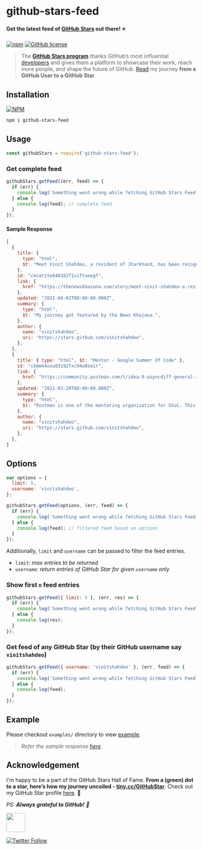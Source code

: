 # github-stars-feed

#### Get the latest feed of [GitHub Stars](https://stars.github.com/profiles/) out there! ⭐

[![npm](https://img.shields.io/npm/v/github-stars-feed?logo=npm)](https://www.npmjs.com/package/github-stars-feed) [![GitHub license](https://img.shields.io/github/license/vinitshahdeo/github-stars-feed?logo=github)](https://github.com/vinitshahdeo/github-stars-feed/blob/main/LICENSE)


> The **[GitHub Stars program](https://stars.github.com/)** thanks GitHub’s most influential [developers](https://stars.github.com/profiles/) and gives them a platform to showcase their work, reach more people, and shape the future of GitHub. [Read](https://dev.to/vinitshahdeo/milepost-from-a-github-user-to-a-github-star-2o36) my journey **from a GitHub User to a GitHub Star**.

## Installation

[![NPM](https://nodei.co/npm/github-stars-feed.png?compact=true)](https://www.npmjs.com/package/github-stars-feed)

```bash
npm i github-stars-feed
```

## Usage

```js
const githubStars = require('github-stars-feed');
```

### Get complete feed
```js
githubStars.getFeed((err, feed) => {
  if (err) {
    console.log('Something went wrong while fetching GitHub Stars Feed');
  } else {
    console.log(feed); // complete feed
  }
});
```

#### Sample Response

```js
[
  {
    title: {
      type: "html",
      $t: "Meet Vinit Shahdeo, a resident of Jharkhand, has been recognized as a GitHub Star",
    },
    id: "cknat1te840382f1viftueegf",
    link: {
      href: "https://thenewskhazana.com/story/meet-vinit-shahdeo-a-resident-of-jharkhand-has-been-recognized-as-a-github-star-22451/",
    },
    updated: "2021-04-02T00:00:00.000Z",
    summary: {
      type: "html",
      $t: "My journey got featured by the News Khajana.",
    },
    author: {
      name: "vinitshahdeo",
      uri: "https://stars.github.com/vinitshahdeo",
    },
  },
  {
    title: { type: "html", $t: "Mentor - Google Summer Of Code" },
    id: "ckmm44oxu03192fxc94w0seir",
    link: {
      href: "https://community.postman.com/t/idea-9-asyncdiff-general-information/21694",
    },
    updated: "2021-03-20T00:00:00.000Z",
    summary: {
      type: "html",
      $t: "Postman is one of the mentoring organization for GSoC. This year, Postman has AsyncAPI Initiative as part of their team.\n\nI will be mentoring an idea for AsyncAPI i.e. AsyncDiff. It's basically a library to compare two AsyncAPI documents and generate diff for the review process.",
    },
    author: {
      name: "vinitshahdeo",
      uri: "https://stars.github.com/vinitshahdeo",
    },
  },
]
```

## Options

```js
var options = {
  limit: 5,
  username: 'vinitshahdeo',
};

githubStars.getFeed(options, (err, feed) => {
  if (err) {
    console.log('Something went wrong while fetching GitHub Stars Feed');
  } else {
    console.log(feed); // filtered feed based on options
  }
});
```

Additionally, `limit` and `username` can be passed to filter the feed entries.

- `limit`: _max entries to be returned_
- `username`: _return entries of GitHub Star for given `username` only_

### Show first `n` feed entries

```js
githubStars.getFeed({ limit: 5 }, (err, res) => {
  if (err) {
    console.log('Something went wrong while fetching GitHub Stars Feed');
  } else {
    console.log(res);
  }
});
```

### Get feed of any GitHub Star (by their GitHub username say `vinitshahdeo`)

```js
githubStars.getFeed({ username: 'vinitshahdeo' }, (err, feed) => {
  if (err) {
    console.log('Something went wrong while fetching GitHub Stars Feed');
  } else {
    console.log(feed);
  }
});
```
## Example

Please checkout `examples/` directory to view [example](./example/demo.js).

> _Refer the sample response [here](./data/sample.js)_.

## Acknowledgement

I'm happy to be a part of the GitHub Stars Hall of Fame. **From a (green) dot to a star, here’s how my journey uncoiled - [tiny.cc/GitHubStar](https://tiny.cc/GitHubStar)**. Check out my GitHub Star profile [here](https://stars.github.com/profiles/vinitshahdeo/). 🌟

*PS: **Always grateful to GitHub!** 🖤*

<a href='https://stars.github.com/profiles/vinitshahdeo/'><img src='https://github.blog/wp-content/uploads/2020/09/github-stars-logo_Color.png' width='50px' height='50px' /></a>

[![Twitter Follow](https://img.shields.io/twitter/follow/Vinit_Shahdeo?style=social)](https://twitter.com/Vinit_Shahdeo)

